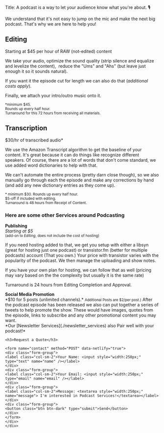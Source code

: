 Title: A podcast is a way to let your audience know what you're about. 🎙️

<div class="row">
<div class="col-md-7">
We understand that it's not easy to jump on the mic and make the next big podcast. That's why we are here to help you!
<div class="card-deck">

<div class="card">
<h2 class="p-2 card-title bg-dark text-light">Editing</h2>
<span class="font-italic">Starting at $45 per hour of RAW (not-edited) content</span> 
<div class="card-body">
<p>
We take your audio, optimize the sound quality (strip silence and equalize and levelize the content),  reduce the "Ums" and "Ahs" (but leave just enough it so it sounds natural).
</p>

<p>
If you want it the episode cut for length we can also do that (<em>additional costs apply</em>).
</p>

<p>
Finally, we attach your intro/outro music onto it.
</p>

<p>
</p>
</div>
<small class="card-footer font-italic">*minimum $45.
</br>Rounds up every half hour.
</br>Turnaround for this 72 hours from receiving all materials.</small>
</div>

<div class="card">
<h2 class="p-2 card-title bg-dark text-light">Transcription</h2>
<span class="font-italic">$30/hr of transcribed audio*</span>
<div class="card-body">
<p>
We use the Amazon Transcript algorithm to get the baseline of your content. It's great because it can do things like recognize different speakers. Of course, there are a lot of words that don't come standard, we use added word dictionaries to help with that.
</p>
<p>
We can't automate the entire process (pretty darn close though), so we also manually go through each the episode and make any corrections by hand (and add any new dictionary entries as they come up).  
</p>

</div>
<small class="card-footer"> * minimum $30. Rounds up every half hour.
</br>$5-off if included with editing.
</br>Turnaround is 48 hours from Receipt of Content.
</small>
</div>
</div>
<div>
<h3>Here are some other Services around Podcasting</h3>
</hr>
<div>
<b>Publishing</b>
</br>
<em>Starting at $5</em>
</br>
<small>(add-on to <em>Editing</em>, does not include the cost of hosting)</small>
<p>
If you need hosting added to that, we get you setup with either a libsyn (great for hosting just one podcast) or transistor.fm (better for multiple podcasts) account (That you own.) Your price with transistor varies with the popularity of the podcast. We then manage the uploading and show notes.
</p>

<p>
If you have your own plan for hosting, we can follow that as well (pricing may vary based on the the complexity but usually it is the same rate)
</p>
<p>
	Turnaround is 24 hours from Editing Completion and Approval.
</p>
</div>
<div>
	<b>Social Media Promotion</b>
	</br>
	*$10 for 5 posts (unlimited channels).* 
	<small>Additional Posts are $2/per post.)</small>
	After the podcast episode has been released we also can put together a series of tweets to help promote the show. These would have images, quotes from the episode, links to subscribe and any other promotional content you may want. 

</div>
<div>
	*Our [Newsletter Services](./newsletter_services) also Pair well with your podcast!* 
</div>
</div>
<div class="col-md-4 mx-2">
	<div class="jumbotron">

	<h3>Request a Quote</h3>

	<form name="contact" method="POST" data-netlify="true">
	<div class="form-group">
	<label class="col-sm-2">Your Name: <input style="width:250px;" type="text" name="name" /></label>   
	</div>
	<div class="form-group">
	<label class="col-sm-2">Your Email: <input style="width:250px;"  type="email" name="email" /></label>
	</div>
	<div class="form-group">
	<label class="col-sm-2">Message: <textarea style="width:250px;" name="message"> I'm interested in Podcast Services!</textarea></label>
	</div>
	<div class="form-group">
	<button class="btn btn-dark" type="submit">Send</button>
	</div>
	</form>
	</div>
	</div>
